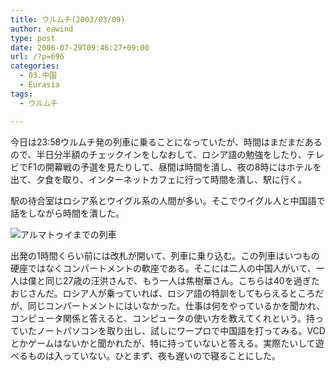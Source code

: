 ```yaml
---
title: ウルムチ(2003/03/09)
author: eawind
type: post
date: 2006-07-29T09:46:27+09:00
url: /?p=696
categories:
  - 03.中国
  - Eurasia
tags:
  - ウルムチ

---
```

今日は23:58ウルムチ発の列車に乗ることになっていたが、時間はまだまだあるので、半日分半額のチェックインをしなおして、ロシア語の勉強をしたり、テレビでF1の開幕戦の予選を見たりして、昼間は時間を潰し、夜の8時にはホテルを出て、夕食を取り、インターネットカフェに行って時間を潰し、駅に行く。

駅の待合室はロシア系とウイグル系の人間が多い。そこでウイグル人と中国語で話をしながら時間を潰した。

![アルマトゥイまでの列車](/img/wp/2006/07/200303091629421.jpg)

出発の1時間くらい前には改札が開いて、列車に乗り込む。この列車はいつもの硬座ではなくコンパートメントの軟座である。そこには二人の中国人がいて、一人は僕と同じ27歳の汪洪さんで、もう一人は焦樹華さん。こちらは40を過ぎたおじさんだ。ロシア人が乗っていれば、ロシア語の特訓をしてもらえるところだが、同じコンパートメントにはいなかった。仕事は何をやっているかを聞かれ、コンピュータ関係と答えると、コンピュータの使い方を教えてくれという。持っていたノートパソコンを取り出し、試しにワープロで中国語を打ってみる。VCDとかゲームはないかと聞かれたが、特に持っていないと答える。実際たいして遊べるものは入っていない。ひとまず、夜も遅いので寝ることにした。
